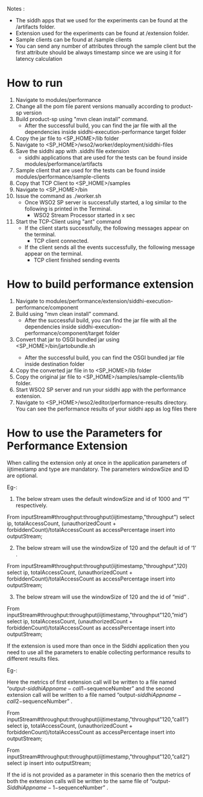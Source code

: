 Notes :
* The siddh apps that we used for the experiments can be found at the /artifacts folder.
* Extension used for the experiments can be found at /extension folder.
* Sample clients can be found at /sample clients
* You can send any number of attributes through the sample client but the first attribute should be always timestamp
  since we are using it for latency calculation

How to run
==========

1. Navigate to modules/performance
2. Change all the pom file parent versions manually according to product-sp version
3. Build product-sp using "mvn clean install" command.
   * After the successful build, you can find the jar file with all the
     dependencies inside siddhi-execution-performance target folder
4. Copy the jar file to <SP_HOME>/lib folder
5. Navigate to <SP_HOME>/wso2/worker/deployment/siddhi-files
6. Save the siddhi app with .siddhi file extension
    * siddhi applications that are used for the tests can be found inside modules/performance/artifacts
7. Sample client that are used for the tests can be found inside modules/performance/sample-clients
8. Copy that TCP Client to <SP_HOME>/samples
9. Navigate to <SP_HOME>/bin
10. Issue the command as ./worker.sh
    * Once WSO2 SP server is successfully started, a log similar to the following is printed in the Terminal.
        * WSO2 Stream Processor started in x sec
11. Start the TCP-Client using "ant" command
    * If the client starts successfully, the following messages appear on the terminal.
        * TCP client connected.
    * If the client sends all the events successfully, the following message appear on the terminal.
        * TCP client finished sending events

How to build performance extension
==================================

1. Navigate to modules/performance/extension/siddhi-execution-performance/component
2. Build using "mvn clean install" command.
    * After the successful build, you can find the jar file with all the
     dependencies inside siddhi-execution-performance/component/target folder
3. Convert that jar to OSGI bundled jar using <SP_HOME>/bin/jartobundle.sh <source><destination> 
    * After the successful build, you can find the OSGI bundled jar file inside 
      destination folder
4. Copy the converted jar file in <destination> to <SP_HOME>/lib folder
5. Copy the original jar file to <SP_HOME>/samples/sample-clients/lib folder.
6. Start WSO2 SP server and run your siddhi app with the performance extension.
7. Navigate to <SP_HOME>/wso2/editor/performance-results directory.
   You can see the performance results of your siddhi app as log files there

How to use the Parameters for Performance Extension
===================================================

When calling the extension only at once in the application parameters of iijtimestamp and type are mandatory. The parameters windowSize and ID are optional.

Eg-:

1. The below stream uses the default windowSize and id of 1000 and “1” respectively.

From inputStream#throughput:throughput(iijtimestamp,"throughput")
select ip, totalAccessCount, (unauthorizedCount + forbiddenCount)/totalAccessCount as accessPercentage
insert into outputStream;

2. The below stream will  use the windowSize of 120 and the default id of ‘1’ .

From inputStream#throughput:throughput(iijtimestamp,"throughput",120)
select ip, totalAccessCount, (unauthorizedCount + forbiddenCount)/totalAccessCount as accessPercentage
insert into outputStream;

3. The below stream will  use the windowSize of 120 and the id of “mid” .

From inputStream#throughput:throughput(iijtimestamp,"throughput"120,”mid”)
select ip, totalAccessCount, (unauthorizedCount + forbiddenCount)/totalAccessCount as accessPercentage
insert into outputStream;


If the extension is used more than once in the Siddhi application then you need to use  all the parameters to enable collecting performance results to different results files.

Eg-:

Here the metrics of first extension call will be written to  a file named “output-$siddhiAppname-call1-$sequenceNumber” and the second extension call will be written to a file named “output-$siddhiAppname-call2-$sequenceNumber” .

From inputStream#throughput:throughput(iijtimestamp,"throughput"120,”call1”)
select ip, totalAccessCount, (unauthorizedCount + forbiddenCount)/totalAccessCount as accessPercentage
insert into outputStream;

From inputStream#throughput:throughput(iijtimestamp,"throughput"120,”call2”)
select ip
insert into outputStream;

If the id is not provided as a parameter in this scenario then the metrics of both the extension calls will be written to the same file of  “output-$SiddhiAppname-1-$sequenceNumber” .




